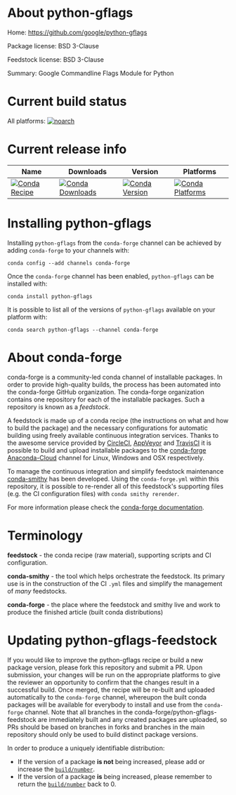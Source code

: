 About python-gflags
===================

Home: https://github.com/google/python-gflags

Package license: BSD 3-Clause

Feedstock license: BSD 3-Clause

Summary: Google Commandline Flags Module for Python



Current build status
====================

All platforms:
[![noarch](https://img.shields.io/circleci/project/github/conda-forge/python-gflags-feedstock/master.svg?label=noarch)](https://circleci.com/gh/conda-forge/python-gflags-feedstock)

Current release info
====================

| Name | Downloads | Version | Platforms |
| --- | --- | --- | --- |
| [![Conda Recipe](https://img.shields.io/badge/recipe-python--gflags-green.svg)](https://anaconda.org/conda-forge/python-gflags) | [![Conda Downloads](https://img.shields.io/conda/dn/conda-forge/python-gflags.svg)](https://anaconda.org/conda-forge/python-gflags) | [![Conda Version](https://img.shields.io/conda/vn/conda-forge/python-gflags.svg)](https://anaconda.org/conda-forge/python-gflags) | [![Conda Platforms](https://img.shields.io/conda/pn/conda-forge/python-gflags.svg)](https://anaconda.org/conda-forge/python-gflags) |

Installing python-gflags
========================

Installing `python-gflags` from the `conda-forge` channel can be achieved by adding `conda-forge` to your channels with:

```
conda config --add channels conda-forge
```

Once the `conda-forge` channel has been enabled, `python-gflags` can be installed with:

```
conda install python-gflags
```

It is possible to list all of the versions of `python-gflags` available on your platform with:

```
conda search python-gflags --channel conda-forge
```


About conda-forge
=================

conda-forge is a community-led conda channel of installable packages.
In order to provide high-quality builds, the process has been automated into the
conda-forge GitHub organization. The conda-forge organization contains one repository
for each of the installable packages. Such a repository is known as a *feedstock*.

A feedstock is made up of a conda recipe (the instructions on what and how to build
the package) and the necessary configurations for automatic building using freely
available continuous integration services. Thanks to the awesome service provided by
[CircleCI](https://circleci.com/), [AppVeyor](http://www.appveyor.com/)
and [TravisCI](https://travis-ci.org/) it is possible to build and upload installable
packages to the [conda-forge](https://anaconda.org/conda-forge)
[Anaconda-Cloud](http://docs.anaconda.org/) channel for Linux, Windows and OSX respectively.

To manage the continuous integration and simplify feedstock maintenance
[conda-smithy](http://github.com/conda-forge/conda-smithy) has been developed.
Using the ``conda-forge.yml`` within this repository, it is possible to re-render all of
this feedstock's supporting files (e.g. the CI configuration files) with ``conda smithy rerender``.

For more information please check the [conda-forge documentation](https://conda-forge.org/docs/).

Terminology
===========

**feedstock** - the conda recipe (raw material), supporting scripts and CI configuration.

**conda-smithy** - the tool which helps orchestrate the feedstock.
                   Its primary use is in the construction of the CI ``.yml`` files
                   and simplify the management of *many* feedstocks.

**conda-forge** - the place where the feedstock and smithy live and work to
                  produce the finished article (built conda distributions)


Updating python-gflags-feedstock
================================

If you would like to improve the python-gflags recipe or build a new
package version, please fork this repository and submit a PR. Upon submission,
your changes will be run on the appropriate platforms to give the reviewer an
opportunity to confirm that the changes result in a successful build. Once
merged, the recipe will be re-built and uploaded automatically to the
`conda-forge` channel, whereupon the built conda packages will be available for
everybody to install and use from the `conda-forge` channel.
Note that all branches in the conda-forge/python-gflags-feedstock are
immediately built and any created packages are uploaded, so PRs should be based
on branches in forks and branches in the main repository should only be used to
build distinct package versions.

In order to produce a uniquely identifiable distribution:
 * If the version of a package **is not** being increased, please add or increase
   the [``build/number``](http://conda.pydata.org/docs/building/meta-yaml.html#build-number-and-string).
 * If the version of a package **is** being increased, please remember to return
   the [``build/number``](http://conda.pydata.org/docs/building/meta-yaml.html#build-number-and-string)
   back to 0.